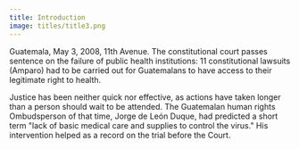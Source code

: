 ```yaml
---
title: Introduction
image: titles/title3.png
---
```


Guatemala, May 3, 2008, 11th Avenue. The constitutional court passes sentence on the failure of public health institutions: 11 constitutional lawsuits (Amparo) had to be carried out for Guatemalans to have access to their legitimate right to health.

Justice has been neither quick nor effective, as actions have taken longer than a person should wait to be attended. The Guatemalan human rights Ombudsperson  of that time, Jorge de León Duque, had predicted a short term "lack of basic medical care and supplies to control the virus." His intervention helped as a record on the trial before the Court.